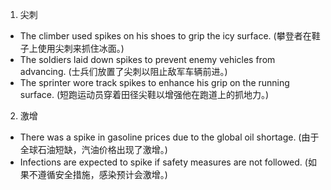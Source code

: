 1. 尖刺
- The climber used spikes on his shoes to grip the icy surface. (攀登者在鞋子上使用尖刺来抓住冰面。)
- The soldiers laid down spikes to prevent enemy vehicles from advancing. (士兵们放置了尖刺以阻止敌军车辆前进。)
- The sprinter wore track spikes to enhance his grip on the running surface. (短跑运动员穿着田径尖鞋以增强他在跑道上的抓地力。)

2. 激增
- There was a spike in gasoline prices due to the global oil shortage. (由于全球石油短缺，汽油价格出现了激增。)
- Infections are expected to spike if safety measures are not followed. (如果不遵循安全措施，感染预计会激增。)
